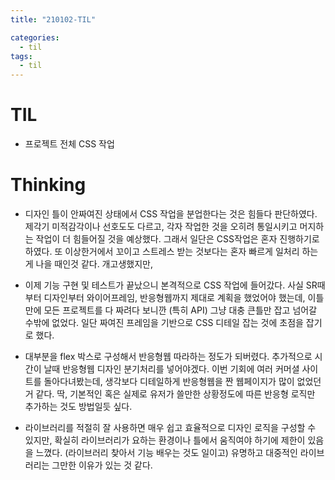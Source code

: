 ```yaml
---
title: "210102-TIL"

categories:
  - til
tags:
  - til
---
```

# TIL
 - 프로젝트 전체 CSS 작업

 

# Thinking
 - 디자인 틀이 안짜여진 상태에서 CSS 작업을 분업한다는 것은 힘들다 판단하였다. 제각기 미적감각이나 선호도도 다르고, 각자 작업한 것을 오히려 통일시키고 머지하는 작업이 더 힘들어질 것을 예상했다. 그래서 일단은 CSS작업은 혼자 진행하기로 하였다. 또 이상한거에서 꼬이고 스트레스 받는 것보다는 혼자 빠르게 일처리 하는 게 나을 때인것 같다. 개고생했지만,

 - 이제 기능 구현 및 테스트가 끝났으니 본격적으로 CSS 작업에 들어갔다. 사실 SR때부터 디자인부터 와이어프레임, 반응형웹까지 제대로 계획을 했었어야 했는데, 이틀만에 모든 프로젝트를 다 짜려다 보니깐 (특히 API) 그냥 대충 큰틀만 잡고 넘어갈 수밖에 없었다. 일단 짜여진 프레임을 기반으로 CSS 디테일 잡는 것에 초점을 잡기로 했다.

 - 대부분을  flex 박스로 구성해서 반응형웹 따라하는 정도가 되버렸다. 추가적으로 시간이 날때 반응형웹 디자인 분기처리를 넣어야겠다. 이번 기회에 여러 커머셜 사이트를 돌아다녀봤는데, 생각보다 디테일하게 반응형웹을 짠 웹페이지가 많이 없었던거 같다. 딱, 기본적인 혹은 실제로 유저가 쓸만한 상황정도에 따른 반응형 로직만 추가하는 것도 방법일듯 싶다.

 - 라이브러리를 적절히 잘 사용하면 매우 쉽고 효율적으로 디자인 로직을 구성할 수 있지만, 확실히 라이브러리가 요하는 환경이나 틀에서 움직여야 하기에 제한이 있음을 느꼈다. (라이브러리 찾아서 기능 배우는 것도 일이고) 유명하고 대중적인 라이브러리는 그만한 이유가 있는 것 같다.
